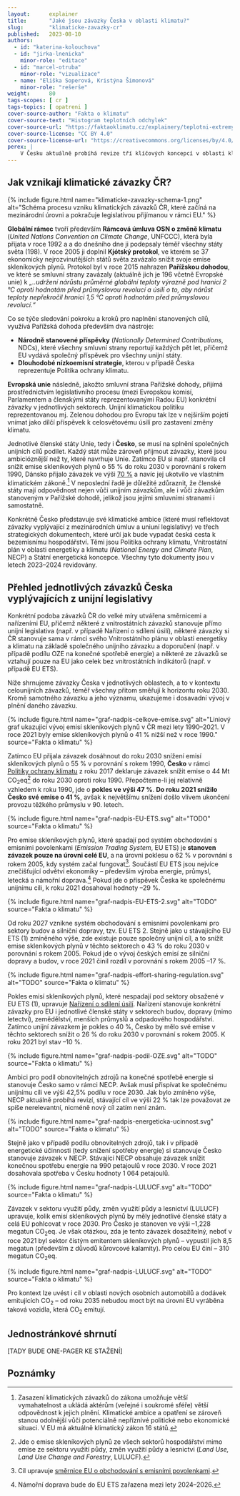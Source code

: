 ```yaml
---
layout:      explainer
title:       "Jaké jsou závazky Česka v oblasti klimatu?"
slug:        "klimaticke-zavazky-cr"
published:   2023-08-10
authors:
  - id: "katerina-kolouchova"
  - id: "jirka-lnenicka"
    minor-role: "editace"
  - id: "marcel-otruba"
    minor-role: "vizualizace"
  - name: "Eliška Soperová, Kristýna Šimonová"
    minor-role: "rešerše"
weight:      80
tags-scopes: [ cr ]
tags-topics: [ opatreni ]
cover-source-author: "Fakta o klimatu"
cover-source-text: "Histogram teplotních odchylek"
cover-source-url: "https://faktaoklimatu.cz/explainery/teplotni-extremy-cr"
cover-source-license: "CC BY 4.0"
cover-source-license-url: "https://creativecommons.org/licenses/by/4.0/deed.cs"
perex: |
    V Česku aktuálně probíhá revize tří klíčových koncepcí v oblasti klimatu a energetiky: Politiky ochrany klimatu, Vnitrostátního plánu v oblasti energetiky a klimatu a Státní energetické koncepce. Ty určí, jak bude vypadat česká cesta k bezemisní ekonomice a společnosti v probíhající dekádě. Všechny tři dokumenty musí reflektovat závazky vyplývající z mezinárodních úmluv a unijní legislativy. V následujícím textu se blíže podíváme na to, o jaké závazky jde a jak vznikají.
---
```


## Jak vznikají klimatické závazky ČR?

{% include figure.html
    name="klimaticke-zavazky-schema-1.png"
    alt="Schéma procesu vzniku klimatických závazků ČR, které začíná na mezinárodní úrovni a pokračuje legislativou přijímanou v rámci EU."
%}

**Globální rámec** tvoří především **Rámcová úmluva OSN o změně klimatu** (*United Nations Convention on Climate Change*, UNFCCC), která byla přijata v roce 1992 a a do dnešního dne ji podepsaly téměř všechny státy světa (198). V roce 2005 ji doplnil **Kjótský protokol**, ve kterém se 37 ekonomicky nejrozvinutějších států světa zavázalo snížit svoje emise skleníkových plynů. Protokol byl v roce 2015 nahrazen **Pařížskou dohodou**, ve které se smluvní strany zavázaly (aktuálně jich je 196 včetně Evropské unie) k *„..udržení nárůstu průměrné globální teploty výrazně pod hranicí 2 °C oproti hodnotám před průmyslovou revolucí a úsilí o to, aby nárůst teploty nepřekročil hranici 1,5 °C oproti hodnotám před průmyslovou revolucí.“*

Co se týče sledování pokroku a kroků pro naplnění stanovených cílů, využívá Pařížská dohoda především dva nástroje:

* **Národně stanovené příspěvky** (*Nationally Determined Contributions*, NDCs), které všechny smluvní strany reportují každých pět let, přičemž EU vydává společný příspěvek pro všechny unijní státy.
* **Dlouhodobé nízkoemisní strategie**, kterou v případě Česka reprezentuje Politika ochrany klimatu.

**Evropská unie** následně, jakožto smluvní strana Pařížské dohody, přijímá prostřednictvím legislativního procesu (mezi Evropskou komisí, Parlamentem a členskými státy reprezentovanými Radou EU) konkrétní závazky v jednotlivých sektorech. Unijní klimatickou politiku reprezentovanou mj. Zelenou dohodou pro Evropu tak lze v nejširším pojetí vnímat jako dílčí příspěvek k celosvětovému úsilí pro zastavení změny klimatu.

Jednotlivé členské státy Unie, tedy i **Česko**, se musí na splnění společných unijních cílů podílet. Každý stát může zároveň přijmout závazky, které jsou ambicióznější než ty, které navrhuje Unie. Zatímco EU si např. stanovila cíl snížit emise skleníkových plynů o 55 % do roku 2030 v porovnání s rokem 1990, Dánsko přijalo závazek ve výši [70 %](https://www.retsinformation.dk/eli/lta/2021/2580) a navíc jej ukotvilo ve vlastním klimatickém zákoně.[^klimaticke-zakony] V neposlední řadě je důležité zdůraznit, že členské státy mají odpovědnost nejen vůči unijním závazkům, ale i vůči závazkům stanoveným v Pařížské dohodě, jelikož jsou jejími smluvními stranami i samostatně.

Konkrétně Česko představuje své klimatické ambice (které musí reflektovat závazky vyplývající z mezinárodních úmluv a uniuní legislativy) ve třech strategických dokumentech, které určí jak bude vypadat česká cesta k bezemisnímu hospodářství. Těmi jsou Politika ochrany klimatu, Vnitrostátní plán v oblasti energetiky a klimatu (*National Energy and Climate Plan*, NECP) a Státní energetická koncepce. Všechny tyto dokumenty jsou v letech 2023–2024 revidovány.

## Přehled jednotlivých závazků Česka vyplývajících z unijní legislativy

Konkrétní podoba závazků ČR do velké míry utvářena směrnicemi a nařízeními EU, přičemž některé z vnitrostátních závazků stanovuje přímo unijní legislativa (např. v případě Nařízení o sdílení úsilí), některé závazky si ČR stanovuje sama v rámci svého Vnitrostátního plánu v oblasti energetiky a klimatu na základě společného unijního závazku a doporučení (např. v případě podílu OZE na konečné spotřebě energie) a některé ze závazků se vztahují pouze na EU jako celek bez vnitrostátních indikátorů (např. v případě EU ETS).

Níže shrnujeme závazky Česka v jednotlivých oblastech, a to v kontextu celounijních závazků, téměř všechny přitom směřují k horizontu roku 2030. Kromě samotného závazku a jeho významu, ukazujeme i dosavadní vývoj v plnění daného závazku.

<div class="grid-figures extremy-histogramy" markdown="1">
{% include figure.html
    name="graf-nadpis-celkove-emise.svg"
    alt="Liniový graf ukazující vývoj emisí skleníkových plynů v ČR mezi lety 1990–2021. V roce 2021 byly emise skleníkových plynů o 41 % nižší než v roce 1990."
    source="Fakta o klimatu"
%}

Zatímco EU přijala závazek dosáhnout do roku 2030 snížení emisí skleníkových plynů o 55 % v porovnání s rokem 1990, **Česko** v rámci [Politiky ochrany klimatu](https://www.mzp.cz/cz/politika_ochrany_klimatu_2017) z roku 2017 deklaruje závazek snížit emise o 44 Mt CO<sub>2</sub>eq[^emisni-zavazek-cr] do roku 2030 oproti roku 1990. Přepočteme-li jej relativně vzhledem k roku 1990, jde o **pokles ve výši 47 %**. **Do roku 2021 snížilo Česko své emise o 41 %**, avšak k největšímu snížení došlo vlivem ukončení provozu těžkého průmyslu v 90. letech.

{% include figure.html
    name="graf-nadpis-EU-ETS.svg"
    alt="TODO"
    source="Fakta o klimatu"
%}

Pro emise skleníkových plynů, které spadají pod systém obchodování s emisními povolenkami (*Emission Trading System*, EU ETS) je **stanoven závazek pouze na úrovni celé EU**, a na úrovni poklesu o 62 % v porovnání s rokem 2005, kdy systém začal fungovat[^ets-smernice]. Součástí EU ETS jsou nejvíce znečišťující odvětví ekonomiky – především výroba energie, průmysl, letecká a námořní doprava.[^namorni-doprava] Pokud jde o příspěvek Česka ke společnému unijnímu cíli, k roku 2021 dosahoval hodnoty –29 %.

{% include figure.html
    name="graf-nadpis-EU-ETS-2.svg"
    alt="TODO"
    source="Fakta o klimatu"
%}

Od roku 2027 vznikne systém obchodování s emisními povolenkami pro sektory budov a silniční dopravy, tzv. EU ETS 2. Stejně jako u stávajícího EU ETS (1) zmíněného výše, zde existuje pouze společný unijní cíl, a to snížit emise skleníkových plynů v těchto sektorech o 43 % do roku 2030 v porovnání s rokem 2005. Pokud jde o vývoj českých emisí ze silniční dopravy a budov, v roce 2021 činil rozdíl v porovnání s rokem 2005 –17 %.

{% include figure.html
    name="graf-nadpis-effort-sharing-regulation.svg"
    alt="TODO"
    source="Fakta o klimatu"
%}

Pokles emisí skleníkových plynů, které nespadají pod sektory obsažené v EU ETS (1), upravuje [Nařízení o sdílení úsilí](https://eur-lex.europa.eu/legal-content/CS/TXT/?uri=celex%3A32023R0857). Nařízení stanovuje konkrétní závazky pro EU i jednotlivé členské státy v sektorech budov, dopravy (mimo letectví), zemědělství, menších průmyslů a odpadového hospodářství. Zatímco unijní závazkem je pokles o 40 %, Česko by mělo své emise v těchto sektorech snížit o 26 % do roku 2030 v porovnání s rokem 2005. K roku 2021 byl stav –10 %.

{% include figure.html
    name="graf-nadpis-podil-OZE.svg"
    alt="TODO"
    source="Fakta o klimatu"
%}

Ambici pro podíl obnovitelných zdrojů na konečné spotřebě energie si stanovuje Česko samo v rámci NECP. Avšak musí přispívat ke společnému unijnímu cíli ve výši 42,5% podílu v roce 2030. Jak bylo zmíněno výše, NECP aktuálně probíhá revizí, stávající cíl ve výši 22 % tak lze považovat ze spíše nerelevantní, nicméně nový cíl zatím není znám.

{% include figure.html
    name="graf-nadpis-energeticka-ucinnost.svg"
    alt="TODO"
    source="Fakta o klimatu"
%}

Stejně jako v případě podílu obnovitelných zdrojů, tak i v případě energetické účinnosti (tedy snížení spotřeby energie) si stanovuje Česko stanovuje závazek v NECP. Stávající NECP obsahuje závazek snížit konečnou spotřebu energie na 990 petajoulů v roce 2030. V roce 2021 dosahovala spotřeba v Česku hodnoty 1 064 petajoulů.

{% include figure.html
    name="graf-nadpis-LULUCF.svg"
    alt="TODO"
    source="Fakta o klimatu"
%}

Závazek v sektoru využití půdy, změn využití půdy a lesnictví (LULUCF) upravuje, kolik emisí skleníkových plynů by měly jednotlivé členské státy a celá EU pohlcovat v roce 2030. Pro Česko je stanoven ve výši –1,228 megatun CO<sub>2</sub>eq. Je však otázkou, zda je tento závazek dosažitelný, neboť v roce 2021 byl sektor čistým emitentem skleníkových plynů – vypustil jich 8,5 megatun (především z důvodů kůrovcové kalamity). Pro celou EU činí – 310 megatun CO<sub>2</sub>eq.

{% include figure.html
    name="graf-nadpis-LULUCF.svg"
    alt="TODO"
    source="Fakta o klimatu"
%}

Pro kontext lze uvést i cíl v oblasti nových osobních automobilů a dodávek emitujících CO<sub>2</sub> – od roku 2035 nebudou moct být na úrovni EU vyráběna taková vozidla, která CO<sub>2</sub> emitují.

</div>

## Jednostránkové shrnutí

[TADY BUDE ONE-PAGER KE STAŽENÍ]

## Poznámky

[^klimaticke-zakony]: Zasazení klimatických závazků do zákona umožňuje větší vymahatelnost a ukládá aktérům (veřejné i soukromé sféře) větší odpovědnost k jejich plnění. Klimatické ambice a opatření se zároveň stanou odolnější vůči potenciálně nepříznivé politické nebo ekonomické situaci. V EU má aktuálně klimatický zákon 16 států.
[^emisni-zavazek-cr]: Jde o emise skleníkových plynů ze všech sektorů hospodářství mimo emise ze sektoru využití půdy, změn využití půdy a lesnictvi (*Land Use, Land Use Change and Forestry*, LULUCF).
[^ets-smernice]: Cíl upravuje [směrnice EU o obchodování s emisními povolenkami](https://eur-lex.europa.eu/legal-content/CS/TXT/?uri=celex%3A32023L0959).
[^namorni-doprava]: Námořní doprava bude do EU ETS zařazena mezi lety 2024–2026.